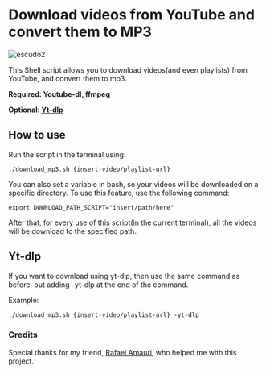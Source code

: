 # Download videos from YouTube and convert them to MP3

![escudo2](https://img.shields.io/badge/license-MIT-green)

This Shell script allows you to download videos(and even playlists) from YouTube, and convert them
to mp3. 

**Required: Youtube-dl, ffmpeg**

**Optional: [Yt-dlp](https://github.com/yt-dlp/yt-dlp)**

## How to use 

Run the script in the terminal using:

```
./download_mp3.sh {insert-video/playlist-url}
```

You can also set a variable in bash, so your videos will be downloaded on a specific directory.
To use this feature, use the following command:

```
export DOWNLOAD_PATH_SCRIPT="insert/path/here"
```

After that, for every use of this script(in the current terminal), all the videos will be download to the 
specified path.

## Yt-dlp

If you want to download using yt-dlp, then use the same command as before, but adding -yt-dlp at the end
of the command.

Example:
```
./download_mp3.sh {insert-video/playlist-url} -yt-dlp 
``` 

### Credits

Special thanks for my friend, [Rafael Amauri](https://github.com/RafaelAmauri), who helped me with this project.
